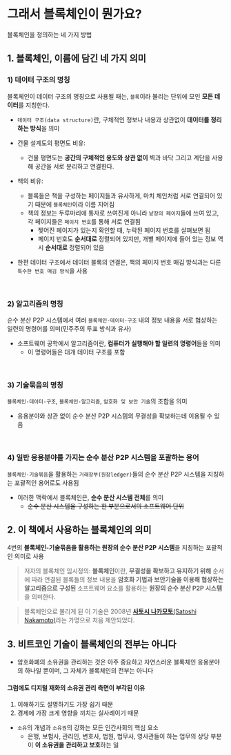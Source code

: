 # 그래서 블록체인이 뭔가요?

블록체인을 정의하는 네 가지 방법

## 1. 블록체인, 이름에 담긴 네 가지 의미

### 1) 데이터 구조의 명칭

블록체인이 데이터 구조의 명칭으로 사용될 때는, `블록`이라 불리는 단위에 모인 **모든 데이터**를 지칭한다.

- `데이터 구조(data structure)`란, 구체적인 정보나 내용과 상관없이 **데이터를 정리하는 방식**을 의미
- 건물 설계도의 평면도 비유:

  - 건물 평면도는 **공간의 구체적인 용도와 상관 없이** 벽과 바닥 그리고 계단을 사용해 공간을 서로 분리하고 연결한다.

- 책의 비유:
  - 블록들은 책을 구성하는 페이지들과 유사하게, 마치 체인처럼 서로 연결되어 있기 때문에 `블록체인`이라 이름 지어짐
  - 책의 정보는 두루마리에 통자로 쓰여진게 아니라 `낱장의 페이지`들에 쓰여 있고, 각 페이지들은 `페이지 번호`를 통해 서로 연결됨
    - 찢어진 페이지가 있는지 확인할 때, 누락된 페이지 번호를 살펴보면 됨
    - 페이지 번호도 **순서대로** 정렬되어 있지만, 개별 페이지에 들어 있는 정보 역시 **순서대로** 정렬되어 있음
- 한편 데이터 구조에서 데이터 블록의 연결은, 책의 페이지 번호 매김 방식과는 다른 `특수한 번호 매김 방식`을 사용

<br>

### 2) 알고리즘의 명칭

순수 분산 P2P 시스템에서 여러 `블록체인-데이터-구조` 내의 정보 내용을 서로 협상하는 일련의 명령어를 의미(민주주의 투표 방식과 유사)

- 소프트웨어 공학에서 알고리즘이란, **컴퓨터가 실행해야 할 일련의 명령어**들을 의미
  - 이 명령어들은 대개 데이터 구조를 포함

<br>

### 3) 기술묶음의 명칭

`블록체인-데이터-구조`, `블록체인-알고리즘`, `암호화 및 보안 기술`의 조합을 의미

- 응용분야와 상관 없이 순수 분산 P2P 시스템의 무결성을 확보하는데 이용될 수 있음

<br>

### 4) 일반 응용분야를 가지는 순수 분산 P2P 시스템을 포괄하는 용어

`블록체인-기술묶음`을 활용하는 `거래장부(원장ledger)`들의 순수 분산 P2P 시스템을 지칭하는 포괄적인 용어로도 사용됨

- 이러한 맥락에서 블록체인은, **순수 분산 시스템 전체**를 의미
  - ~~순수 분산 시스템을 구성하는 한 부분으로서의 소프트웨어 단위~~

## 2. 이 책에서 사용하는 블록체인의 의미

4번의 **블록체인-기술묶음을 활용하는 원장의 순수 분산 P2P 시스템**을 지칭하는 포괄적인 의미로 사용

> 저자의 블록체인 임시정의:
> **블록체인**이란, **무결성을 확보하고 유지하기 위해** 순서에 따라 연결된 블록들의 정보 내용을 **암호화 기법과 보안기술을 이용해 협상하는 알고리즘으로 구성된** 소프트웨어 요소를 활용하는 **원장의 순수 분산 P2P 시스템**을 의미한다.

> 블록체인으로 불리게 된 이 기술은 2008년 [**사토시 나카모토**(Satoshi Nakamoto)](https://ko.wikipedia.org/wiki/%EC%82%AC%ED%86%A0%EC%8B%9C_%EB%82%98%EC%B9%B4%EB%AA%A8%ED%86%A0)라는 가명으로 처음 제안되었다.

## 3. 비트코인 기술이 블록체인의 전부는 아니다

- 암호화폐의 소유권을 관리하는 것은 아주 중요하고 자연스러운 블록체인 응용분야의 하나일 뿐이며, 그 자체가 블록체인의 전부는 아니다

#### 그럼에도 디지털 재화의 소유권 관리 측면이 부각된 이유

1. 이해하기도 설명하기도 가장 쉽기 때문
2. 경제에 가장 크게 영향을 끼치는 실사례이기 때문

- `소유`의 개념과 `소유권`의 강화는 모든 인간사회의 핵심 요소
  - 은행, 보험사, 관리인, 변호사, 법원, 법무사, 영사관들이 하는 업무의 상당 부분이 **이 소유권을 관리하고 보호**하는 일
